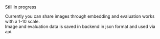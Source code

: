 Still in progress<br>

Currently you can share images through embedding and evaluation works with a 1-10 scale. <br>
Image and evaluation data is saved in backend in json format and used via api.
